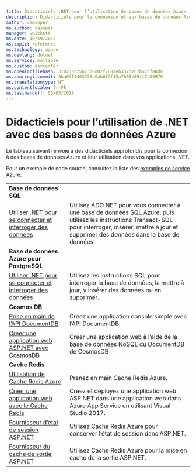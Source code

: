 ```yaml
---
title: Didacticiels .NET pour l’utilisation de bases de données Azure
description: Didacticiels pour la connexion et aux bases de données Azure et leur utilisation dans vos applications .NET.
author: camsoper
ms.author: casoper
manager: wpickett
ms.date: 10/19/2017
ms.topic: reference
ms.technology: azure
ms.devlang: dotnet
ms.service: multiple
ms.custom: devcenter
ms.openlocfilehash: 31023bc25b73c0d02f768aeb357d7c7b5ccf88d0
ms.sourcegitcommit: 3ba0ff4463338a0ab0f3f15a7601b89417c06970
ms.translationtype: HT
ms.contentlocale: fr-FR
ms.lasthandoff: 03/05/2018
---
```

# <a name="tutorials-for-using-net-with-azure-databases"></a>Didacticiels pour l’utilisation de .NET avec des bases de données Azure

Le tableau suivant renvoie à des didacticiels approfondis pour la connexion à des bases de données Azure et leur utilisation dans vos applications .NET.

Pour un exemple de code source, consultez la liste des [exemples de service Azure](https://azure.microsoft.com/resources/samples/?platform=dotnet).

| | |
|---|---|
| **Base de données SQL** ||
| [Utiliser .NET pour se connecter et interroger des données][1] | Utilisez ADO.NET pour vous connecter à une base de données SQL Azure, puis utilisez les instructions Transact-SQL pour interroger, insérer, mettre à jour et supprimer des données dans la base de données | 
| **Base de données Azure pour PostgreSQL** ||
| [Utiliser .NET pour se connecter et interroger des données][2] | Utilisez les instructions SQL pour interroger la base de données, la mettre à jour, y insérer des données ou en supprimer. | 
| **Cosmos DB** ||
| [Prise en main de l’API DocumentDB][4] | Créez une application console simple avec l’API DocumentDB. | 
| [Créer une application web ASP.NET avec CosmosDB][3] | Créer une application web à l’aide de la base de données NoSQL du DocumentDB de CosmosDB | 
| **Cache Redis** | |
| [Utilisation de Cache Redis Azure][6] | Prenez en main Cache Redis Azure. |
| [Créer une application web avec le Cache Redis][5] | Créez et déployez une application web ASP.NET dans une application web dans Azure App Service en utilisant Visual Studio 2017.  | 
| [Fournisseur d’état de session ASP.NET][7] | Utilisez Cache Redis Azure pour conserver l’état de session dans ASP.NET.  | 
| [Fournisseur du cache de sortie ASP.NET][8] | Utilisez Cache Redis Azure pour la mise en cache de la sortie ASP.NET.  | 
 

[1]: /azure/sql-database/sql-database-connect-query-dotnet
[2]: /azure/postgresql/connect-csharp
[3]: /azure/cosmos-db/documentdb-dotnet-application
[4]: /azure/cosmos-db/documentdb-dotnetcore-get-started
[5]: /azure/redis-cache/cache-web-app-howto
[6]: /azure/redis-cache/cache-dotnet-how-to-use-azure-redis-cache
[7]: /azure/redis-cache/cache-aspnet-session-state-provider
[8]: /azure/redis-cache/cache-aspnet-output-cache-provider
